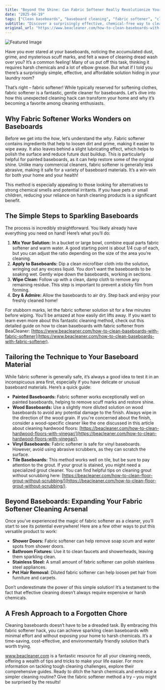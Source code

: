 ```yaml
---
title: "Beyond the Shine: Can Fabric Softener Really Revolutionize Your Baseboard Cleaning?"
date: "2025-04-19"
tags: ["Clean baseboards", "baseboard cleaning", "fabric softener", "cleaning hacks", "home cleaning", "scuff marks", "easy cleaning"]
subtitle: "Discover a surprisingly effective, chemical-free way to clean baseboards and restore them to their former glory."
original_url: "https://www.beacleaner.com/how-to-clean-baseboards-with-fabric-softener"
---
```




![Featured Image](https://res.cloudinary.com/dnm0udlvz/image/upload/v1745047675/article_image_13_tqvrqq.jpg)

Have you ever stared at your baseboards, noticing the accumulated dust, grime, and mysterious scuff marks, and felt a wave of cleaning dread wash over you? It’s a common feeling! Many of us put off this task, thinking it requires harsh chemicals and a lot of elbow grease. But what if I told you there’s a surprisingly simple, effective, and affordable solution hiding in your laundry room? 

That’s right – fabric softener! While typically reserved for softening clothes, fabric softener is a fantastic, gentle cleaner for baseboards. Let’s dive into how this unexpected cleaning hack can transform your home and why it’s becoming a favorite among cleaning enthusiasts.

## Why Fabric Softener Works Wonders on Baseboards

Before we get into the *how*, let’s understand the *why*. Fabric softener contains ingredients that help to loosen dirt and grime, making it easier to wipe away. It also leaves behind a slight lubricating effect, which helps to polish the surface and reduce future dust buildup. This is particularly helpful for painted baseboards, as it can help restore some of the original shine. Unlike many commercial cleaners, fabric softener is generally less abrasive, making it safe for a variety of baseboard materials. It’s a win-win for both your home and your health! 

This method is especially appealing to those looking for alternatives to strong chemical smells and potential irritants. If you have pets or small children, reducing your reliance on harsh cleaning products is a significant benefit. 

## The Simple Steps to Sparkling Baseboards

The process is incredibly straightforward. You likely already have everything you need on hand! Here’s what you’ll do:

1. **Mix Your Solution:** In a bucket or large bowl, combine equal parts fabric softener and warm water. A good starting point is about 1/4 cup of each, but you can adjust the ratio depending on the size of the area you’re cleaning.
2. **Apply to Baseboards:** Dip a clean microfiber cloth into the solution, wringing out any excess liquid. You don’t want the baseboards to be soaking wet. Gently wipe down the baseboards, working in sections.
3. **Wipe Clean:** Follow up with a clean, damp cloth to remove any remaining residue. This step is important to prevent a sticky film from forming.
4. **Dry & Admire:** Allow the baseboards to air dry. Step back and enjoy your freshly cleaned home!

For stubborn marks, let the fabric softener solution sit for a few minutes before wiping. You’ll be amazed at how easily dirt lifts away. If you want to learn even more about this fantastic cleaning method, check out this detailed guide on how to clean baseboards with fabric softener from BeaCleaner: [https://www.beacleaner.com/how-to-clean-baseboards-with-fabric-softener](https://www.beacleaner.com/how-to-clean-baseboards-with-fabric-softener). 

## Tailoring the Technique to Your Baseboard Material

While fabric softener is generally safe, it’s always a good idea to test it in an inconspicuous area first, especially if you have delicate or unusual baseboard materials. Here’s a quick guide:

* **Painted Baseboards:** Fabric softener works exceptionally well on painted baseboards, helping to remove scuff marks and restore shine.
* **Wood Baseboards:** Use a slightly more diluted solution on wood baseboards to avoid any potential damage to the finish. Always wipe in the direction of the wood grain. If you're concerned about the finish, consider a wood-specific cleaner like the one discussed in this article about cleaning hardwood floors: [https://beacleaner.com/how-to-clean-hardwood-floors-with-vinegar/](https://beacleaner.com/how-to-clean-hardwood-floors-with-vinegar/).
* **Vinyl Baseboards:** Fabric softener is safe for vinyl baseboards. However, avoid using abrasive scrubbers, as they can scratch the surface.
* **Tile Baseboards:** This method works well on tile, but be sure to pay attention to the grout. If your grout is stained, you might need a specialized grout cleaner. You can find helpful tips on cleaning grout without scrubbing here: [https://beacleaner.com/how-to-clean-floor-grout-without-scrubbing/](https://beacleaner.com/how-to-clean-floor-grout-without-scrubbing/).

## Beyond Baseboards: Expanding Your Fabric Softener Cleaning Arsenal

Once you’ve experienced the magic of fabric softener as a cleaner, you’ll start to see its potential everywhere! Here are a few other ways to put this versatile product to work:

* **Shower Doors:** Fabric softener can help remove soap scum and water spots from shower doors.
* **Bathroom Fixtures:** Use it to clean faucets and showerheads, leaving them sparkling clean.
* **Stainless Steel:** A small amount of fabric softener can polish stainless steel appliances.
* **Pet Hair Removal:** Diluted fabric softener can help loosen pet hair from furniture and carpets.

Don’t underestimate the power of this simple solution! It’s a testament to the fact that effective cleaning doesn’t always require expensive or harsh chemicals. 

## A Fresh Approach to a Forgotten Chore

Cleaning baseboards doesn’t have to be a dreaded task. By embracing this fabric softener hack, you can achieve sparkling clean baseboards with minimal effort and without exposing your home to harsh chemicals. It’s a time-saving, cost-effective, and environmentally friendly solution that’s worth trying. 

www.beacleaner.com is a fantastic resource for all your cleaning needs, offering a wealth of tips and tricks to make your life easier. For more information on tackling tough cleaning challenges, explore their comprehensive guides. Ready to ditch the harsh chemicals and embrace a simpler cleaning routine? Give the fabric softener method a try – you might be surprised by the results!